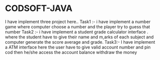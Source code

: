 # CODSOFT-JAVA
I have implement three project here..
Task1 :- i have implement a number game where computer choose a number and the player try to guess that number
Task2 :- i have implement a student grade calculator interface . where the student have to give their name and m,arks of each subject and computer generate the score average and grade.
Task3:- I have implement a ATM interface here the user have to give valid account number and pin cod then he/she access the account balance withdraw the money
